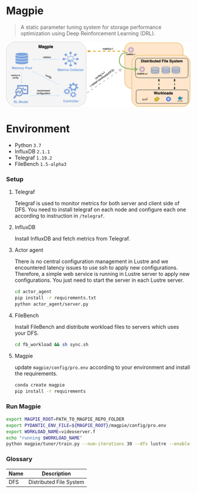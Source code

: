 # Magpie

> A static parameter tuning system for storage
performance optimization using Deep Reinforcement Learning
(DRL).

![Figure 1 from paper](magpie.png)

# Environment

* Python `3.7`
* InfluxDB `2.1.1`
* Telegraf  `1.19.2`
* FileBench  `1.5-alpha3`

### Setup
1. Telegraf
   
    Telegraf is used to monitor metrics for both server and client side of DFS. You need to install telegraf on each node and configure each one according to instruction in `/telegraf`.

2. InfluxDB
   
   Install InfluxDB and fetch metrics from Telegraf.
   
3. Actor agent
   
    There is no central configuration management in Lustre and we encountered latency issues to use ssh to apply new configurations. Therefore, a simple web service is running in Lustre server to apply new configurations. You just need to start the server in each Lustre server.

    ```bash
    cd actor_agent
    pip install -r requirements.txt
    python actor_agent/server.py
    ```
4. FileBench
   
   Install FileBench and distribute workload files to servers which uses your DFS.
   ```bash
   cd fb_workload && sh sync.sh
   ```
   
5. Magpie

   update `magpie/config/pro.env` according to your environment and install the requirements.

   ```bash
   conda create magpie
   pip install -r requirements
   ```

### Run Magpie

   ```bash
   export MAGPIE_ROOT=PATH_TO_MAGPIE_REPO_FOLDER
   export PYDANTIC_ENV_FILE=${MAGPIE_ROOT}/magpie/config/pro.env
   export WORKLOAD_NAME=videoserver.f
   echo "running $WORKLOAD_NAME"
   python magpie/tuner/train.py --num-iterations 30 --dfs lustre --enable-observation-normalizer  --experiment-name video_server
   ```


### Glossary

Name|Description
---|---
DFS| Distributed File System